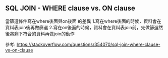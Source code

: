 ## SQL JOIN - WHERE clause vs. ON clause
當篩選條件寫在where後面與on後面 的差異
1.寫在where後面的時候，資料會在資料表join後再做篩選
2.寫在on後面的時候，資料會在資料表join前，先做篩選然後將剩下符合的資料再做join的動作

參考: https://stackoverflow.com/questions/354070/sql-join-where-clause-vs-on-clause